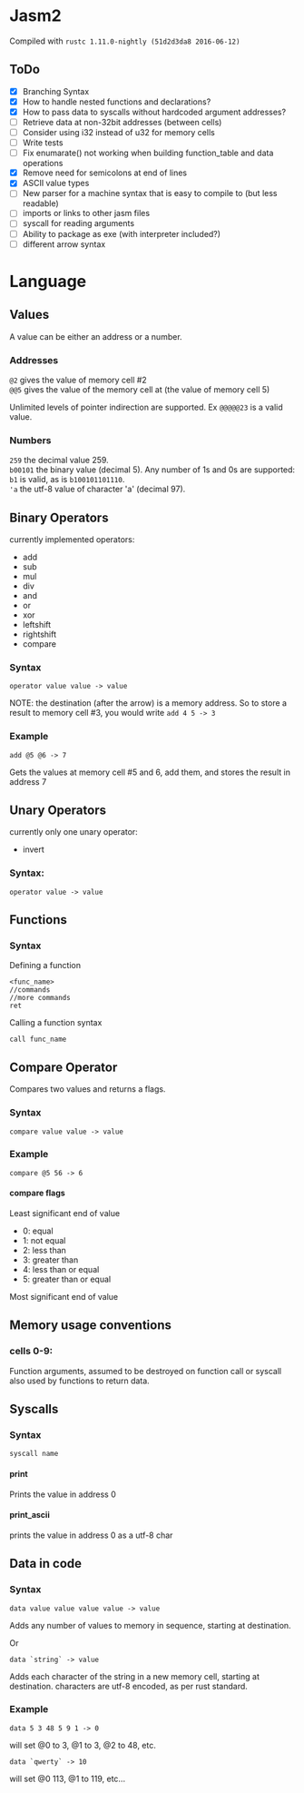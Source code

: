 # Jasm2
Compiled with `rustc 1.11.0-nightly (51d2d3da8 2016-06-12)`

## ToDo

- [x] Branching Syntax
- [x] How to handle nested functions and declarations?
- [x] How to pass data to syscalls without hardcoded argument addresses?
- [ ] Retrieve data at non-32bit addresses (between cells)
- [ ] Consider using i32 instead of u32 for memory cells
- [ ] Write tests
- [ ] Fix enumarate() not working when building function_table and data operations
- [x] Remove need for semicolons at end of lines
- [x] ASCII value types
- [ ] New parser for a machine syntax that is easy to compile to (but less readable)
- [ ] imports or links to other jasm files
- [ ] syscall for reading arguments
- [ ] Ability to package as exe (with interpreter included?)
- [ ] different arrow syntax

# Language
## Values
A value can be either an address or a number.  
### Addresses
`@2` gives the value of memory cell #2  
`@@5` gives the value of the memory cell at (the value of memory cell 5)  
  
Unlimited levels of pointer indirection are supported. Ex `@@@@@23` is a valid value.
### Numbers
`259` the decimal value 259.  
`b00101` the binary value (decimal 5). Any number of 1s and 0s are supported: `b1` is valid, as is `b100101101110`.  
`'a` the utf-8 value of character 'a' (decimal 97).

## Binary Operators
currently implemented operators:
* add
* sub
* mul
* div
* and
* or
* xor
* leftshift
* rightshift
* compare

### Syntax
```
operator value value -> value
```
NOTE: the destination (after the arrow) is a memory address. So to store a result to memory cell #3, you would write `add 4 5 -> 3`


### Example
```
add @5 @6 -> 7
```
Gets the values at memory cell #5 and 6, add them, and stores the result in address 7

## Unary Operators
currently only one unary operator:
* invert

### Syntax:
```
operator value -> value
```

## Functions
### Syntax
Defining a function
```
<func_name>
//commands
//more commands
ret
```

Calling a function syntax
```
call func_name
```

## Compare Operator
Compares two values and returns a flags.

### Syntax
```
compare value value -> value
```
### Example
```
compare @5 56 -> 6
```
#### compare flags
Least significant end of value
* 0: equal
* 1: not equal
* 2: less than
* 3: greater than 
* 4: less than or equal
* 5: greater than or equal  

Most significant end of value


## Memory usage conventions
### cells 0-9:
Function arguments, assumed to be destroyed on function call or syscall also used by functions to return data.


## Syscalls
### Syntax
```
syscall name
```
#### print
Prints the value in address 0
#### print_ascii
prints the value in address 0 as a utf-8 char


## Data in code
### Syntax
```
data value value value value -> value
```
Adds any number of values to memory in sequence, starting at destination.  
  
Or
```
data `string` -> value
```
Adds each character of the string in a new memory cell, starting at destination. characters are utf-8 encoded, as per rust standard.

### Example
```
data 5 3 48 5 9 1 -> 0
```
will set @0 to 3, @1 to 3, @2 to 48, etc.  
  
```
data `qwerty` -> 10
```
will set @0 113, @1 to 119, etc...
